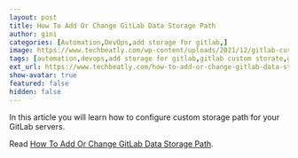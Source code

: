 ```yaml
---
layout: post
title: How To Add Or Change GitLab Data Storage Path
author: gini
categories: [Automation,DevOps,add storage for gitlab,]
image: https://www.techbeatly.com/wp-content/uploads/2021/12/gitlab-custom-storage-techbeatly-1024x576.png
tags: [automation,devops,add storage for gitlab,gitlab custom storate,gitlab storage conifiguration,gitlab storate,]
ext_url: https://www.techbeatly.com/how-to-add-or-change-gitlab-data-storage-path/
show-avatar: true
featured: false
hidden: false
---
```


In this article you will learn how to configure custom storage path for your GitLab servers.

Read [How To Add Or Change GitLab Data Storage Path](https://www.techbeatly.com/how-to-add-or-change-gitlab-data-storage-path/).